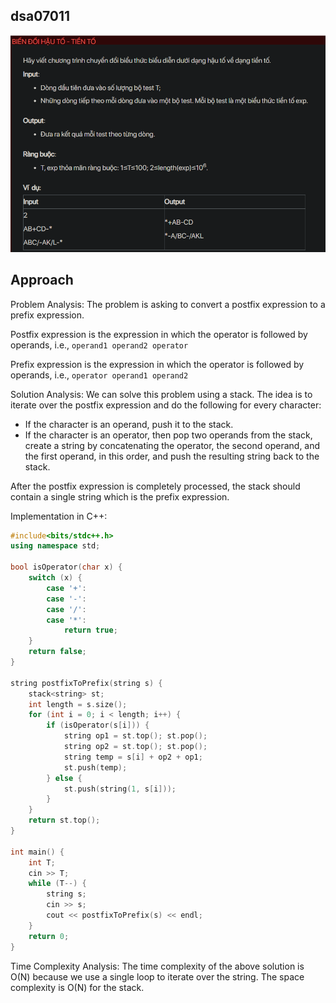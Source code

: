 ## dsa07011
![alt text](image.png)
## Approach
Problem Analysis:
The problem is asking to convert a postfix expression to a prefix expression.

Postfix expression is the expression in which the operator is followed by operands, i.e., `operand1 operand2 operator`

Prefix expression is the expression in which the operator is followed by operands, i.e., `operator operand1 operand2`

Solution Analysis:
We can solve this problem using a stack. The idea is to iterate over the postfix expression and do the following for every character:

- If the character is an operand, push it to the stack.
- If the character is an operator, then pop two operands from the stack, create a string by concatenating the operator, the second operand, and the first operand, in this order, and push the resulting string back to the stack.

After the postfix expression is completely processed, the stack should contain a single string which is the prefix expression.

Implementation in C++:

```cpp
#include<bits/stdc++.h>
using namespace std;

bool isOperator(char x) {
    switch (x) {
        case '+':
        case '-':
        case '/':
        case '*':
            return true;
    }
    return false;
}

string postfixToPrefix(string s) {
    stack<string> st;
    int length = s.size();
    for (int i = 0; i < length; i++) {
        if (isOperator(s[i])) {
            string op1 = st.top(); st.pop();
            string op2 = st.top(); st.pop();
            string temp = s[i] + op2 + op1;
            st.push(temp);
        } else {
            st.push(string(1, s[i]));
        }
    }
    return st.top();
}

int main() {
    int T;
    cin >> T;
    while (T--) {
        string s;
        cin >> s;
        cout << postfixToPrefix(s) << endl;
    }
    return 0;
}
```

Time Complexity Analysis:
The time complexity of the above solution is O(N) because we use a single loop to iterate over the string. The space complexity is O(N) for the stack.